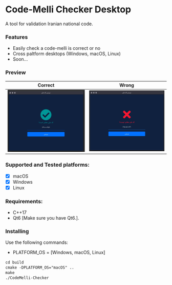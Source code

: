 # Code-Melli Checker Desktop
A tool for validation Iranian national code.

### Features

- Easily check a code-melli is correct or no
- Cross paltform desktops (Windows, macOS, Linux)
- Soon...

### Preview

| Correct        | Wrong          |
| -------------- | -------------- |
| ![](screenshots/success.jpg) | ![](screenshots/error.jpg) |

### Supported and Tested platforms:

- [x] macOS
- [x] Windows
- [x] Linux

### Requirements:

- C++17
- Qt6 [Make sure you have Qt6.].

### Installing

Use the following commands:

- PLATFORM_OS = [Windows, macOS, Linux]

```
cd build
cmake -DPLATFORM_OS="macOS" ..
make
./CodeMelli-Checker
```

